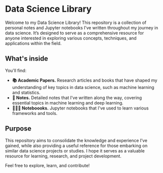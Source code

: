 # Data Science Library

Welcome to my Data Science Library! This repository is a collection of personal notes and Jupyter notebooks I’ve written throughout my journey in data science. It’s designed to serve as a comprehensive resource for anyone interested in exploring various concepts, techniques, and applications within the field.

## What's inside

You'll find:
- **📚 Academic Papers.** Research articles and books that have shaped my understanding of key topics in data science, such as machine learning and statistics.
- **📝 Notes.** Detailed notes that I've written along the way, covering essential topics in machine learning and deep learning.
- **🧑🏼‍💻 Noteboooks.** Jupyter notebooks that I've used to learn various frameworks and tools.

## Purpose

This repository aims to consolidate the knowledge and experience I’ve gained, while also providing a useful reference for those embarking on similar data science projects or studies. I hope it serves as a valuable resource for learning, research, and project development.

Feel free to explore, learn, and contribute!
